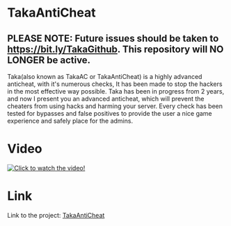 # TakaAntiCheat
## PLEASE NOTE: Future issues should be taken to https://bit.ly/TakaGithub. This repository will NO LONGER be active. 

Taka(also known as TakaAC or TakaAntiCheat) is a highly advanced anticheat, with it's numerous checks, It has been made to stop the hackers in the most effective way possible.
Taka has been in progress from 2 years, and now I present you an advanced anticheat, which will prevent the cheaters from using hacks and harming your server.
Every check has been tested for bypasses and false positives to provide the user a nice game experience and safely place for the admins.

# Video

[![Click to watch the video!](https://img.youtube.com/vi/gmCgLnn07u0/0.jpg)](https://www.youtube.com/watch?v=gmCgLnn07u0)

# Link

Link to the project: [TakaAntiCheat](https://www.spigotmc.org/resources/takaanticheat-takaac.45167/)
